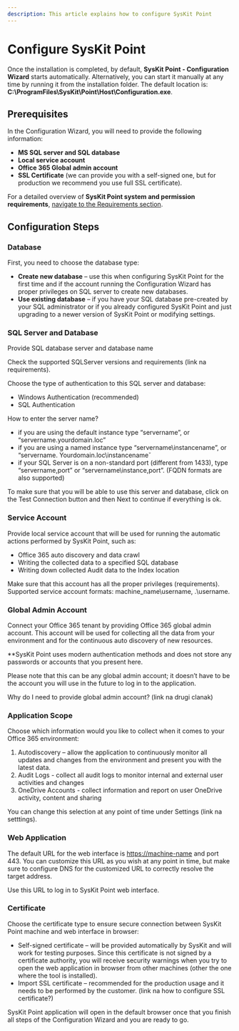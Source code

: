 ```yaml
---
description: This article explains how to configure SysKit Point
---
```


# Configure SysKit Point

Once the installation is completed, by default, **SysKit Point - Configuration Wizard** starts automatically. Alternatively, you can start it manually at any time by running it from the installation folder. The default location is: **C:\ProgramFiles\SysKit\Point\Host\Configuration.exe**.

## Prerequisites

In the Configuration Wizard, you will need to provide the following information:

* **MS SQL server and SQL database**
* **Local service account**
* **Office 365 Global admin account**
* **SSL Certificate** \(we can provide you with a self-signed one, but for production we recommend you use full SSL certificate\).

For a detailed overview of **SysKit Point system and permission requirements**, [navigate to the Requirements section](../requirements-1/).

## Configuration Steps

### Database

First, you need to choose the database type: 

* **Create new database** – use this when configuring SysKit Point for the first time and if the account running the Configuration Wizard has proper privileges on SQL server to create new databases. 
* **Use existing database** – if you have your SQL database pre-created by your SQL administrator or if you already configured SysKit Point and just upgrading to a newer version of SysKit Point or modifying settings. 

### SQL Server and Database

Provide SQL database server and database name 

Check the supported SQLServer versions and requirements \(link na requirements\). 

Choose the type of authentication to this SQL server and database: 

* Windows Authentication \(recommended\)  
* SQL Authentication 

How to enter the server name? 

* if you are using the default instance type “servername”, or “servername.yourdomain.loc” 
* if you are using a named instance type “servername\instancename”, or “servername. Yourdomain.loc\instancenameˇ  
* if your SQL Server is on a non-standard port \(different from 1433\), type “servername,port” or “servername\instance,port”. \(FQDN formats are also supported\) 

To make sure that you will be able to use this server and database, click on the Test Connection button and then Next to continue if everything is ok. 

### Service Account

Provide local service account that will be used for running the automatic actions performed by SysKit Point, such as:  

* Office 365 auto discovery and data crawl 
* Writing the collected data to a specified SQL database  
* Writing down collected Audit data to the Index location 

Make sure that this account has all the proper privileges \(requirements\). Supported service account formats: machine\_name\username, .\username. 

### Global Admin Account

Connect your Office 365 tenant by providing Office 365 global admin account. This account will be used for collecting all the data from your environment and for the continuous auto discovery of new resources.   

\*\*SysKit Point uses modern authentication methods and does not store any passwords or accounts that you present here. 

Please note that this can be any global admin account; it doesn’t have to be the account you will use in the future to log in to the application. 

Why do I need to provide global admin account? \(link na drugi clanak\) 

### Application Scope

Choose which information would you like to collect when it comes to your Office 365 environment: 

1. Autodiscovery – allow the application to continuously monitor all updates and changes from the environment and present you with the latest data. 
2. Audit Logs - collect all audit logs to monitor internal and external user activities and changes 
3. OneDrive Accounts - collect information and report on user OneDrive activity, content and sharing 

You can change this selection at any point of time under Settings \(link na setttings\). 

### Web Application

 The default URL for the web interface is [https://machine-name](https://machine-name/) and port 443. You can customize this URL as you wish at any point in time, but make sure to configure DNS for the customized URL to correctly resolve the target address.   
   
Use this URL to log in to SysKit Point web interface.   
 

### Certificate

Choose the certificate type to ensure secure connection between SysKit Point machine and web interface in browser: 

* Self-signed certificate – will be provided automatically by SysKit and will work for testing purposes. Since this certificate is not signed by a certificate authority, you will receive security warnings when you try to open the web application in browser from other machines \(other the one where the tool is installed\). 
* Import SSL certificate – recommended for the production usage and it needs to be performed by the customer.  \(link na how to configure SSL certificate?\) 

SysKit Point application will open in the default browser once that you finish all steps of the Configuration Wizard and you are ready to go. 








